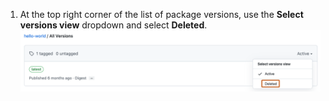 1. At the top right corner of the list of package versions, use the **Select versions view** dropdown and select **Deleted**.
  ![Screenshot of a list of package versions. The "Deleted" selection in the versions view is highlighted with an orange outline.](/assets/images/help/package-registry/versions-drop-down-menu.png)
